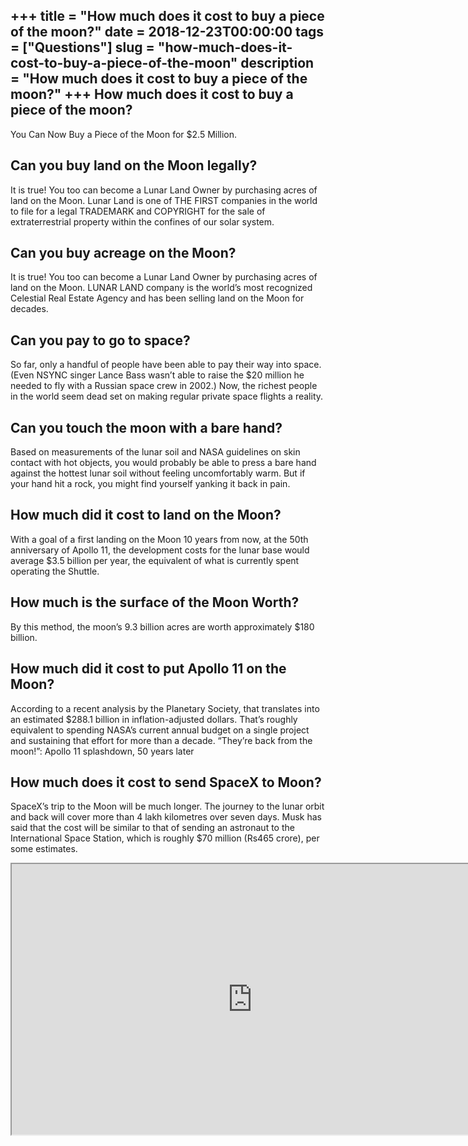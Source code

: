 +++
title = "How much does it cost to buy a piece of the moon?"
date = 2018-12-23T00:00:00
tags = ["Questions"]
slug = "how-much-does-it-cost-to-buy-a-piece-of-the-moon"
description = "How much does it cost to buy a piece of the moon?"
+++
How much does it cost to buy a piece of the moon?
-------------------------------------------------

You Can Now Buy a Piece of the Moon for $2.5 Million.

Can you buy land on the Moon legally?
-------------------------------------

It is true! You too can become a Lunar Land Owner by purchasing acres of land on the Moon. Lunar Land is one of THE FIRST companies in the world to file for a legal TRADEMARK and COPYRIGHT for the sale of extraterrestrial property within the confines of our solar system.

Can you buy acreage on the Moon?
--------------------------------

It is true! You too can become a Lunar Land Owner by purchasing acres of land on the Moon. LUNAR LAND company is the world’s most recognized Celestial Real Estate Agency and has been selling land on the Moon for decades.

Can you pay to go to space?
---------------------------

So far, only a handful of people have been able to pay their way into space. (Even NSYNC singer Lance Bass wasn’t able to raise the $20 million he needed to fly with a Russian space crew in 2002.) Now, the richest people in the world seem dead set on making regular private space flights a reality.

Can you touch the moon with a bare hand?
----------------------------------------

Based on measurements of the lunar soil and NASA guidelines on skin contact with hot objects, you would probably be able to press a bare hand against the hottest lunar soil without feeling uncomfortably warm. But if your hand hit a rock, you might find yourself yanking it back in pain.

How much did it cost to land on the Moon?
-----------------------------------------

With a goal of a first landing on the Moon 10 years from now, at the 50th anniversary of Apollo 11, the development costs for the lunar base would average $3.5 billion per year, the equivalent of what is currently spent operating the Shuttle.

How much is the surface of the Moon Worth?
------------------------------------------

By this method, the moon’s 9.3 billion acres are worth approximately $180 billion.

How much did it cost to put Apollo 11 on the Moon?
--------------------------------------------------

According to a recent analysis by the Planetary Society, that translates into an estimated $288.1 billion in inflation-adjusted dollars. That’s roughly equivalent to spending NASA’s current annual budget on a single project and sustaining that effort for more than a decade. “They’re back from the moon!”: Apollo 11 splashdown, 50 years later

How much does it cost to send SpaceX to Moon?
---------------------------------------------

SpaceX’s trip to the Moon will be much longer. The journey to the lunar orbit and back will cover more than 4 lakh kilometres over seven days. Musk has said that the cost will be similar to that of sending an astronaut to the International Space Station, which is roughly $70 million (Rs465 crore), per some estimates.

<iframe allow="accelerometer; autoplay; clipboard-write; encrypted-media; gyroscope; picture-in-picture" allowfullscreen="" class="__youtube_prefs__  epyt-is-override  no-lazyload" data-no-lazy="1" data-origheight="433" data-origwidth="770" data-skipgform_ajax_framebjll="" height="433" id="_ytid_56436" loading="lazy" src="https://www.youtube.com/embed/j9_aeqLYDEI?enablejsapi=1&autoplay=0&cc_load_policy=0&cc_lang_pref=&iv_load_policy=1&loop=0&modestbranding=0&rel=1&fs=1&playsinline=0&autohide=2&theme=dark&color=red&controls=1&" title="YouTube player" width="770"></iframe>